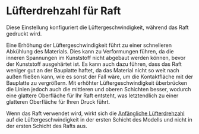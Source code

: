 Lüfterdrehzahl für Raft
====
Diese Einstellung konfiguriert die Lüftergeschwindigkeit, während das Raft gedruckt wird.

Eine Erhöhung der Lüftergeschwindigkeit führt zu einer schnelleren Abkühlung des Materials. Dies kann zu Verformungen führen, da die inneren Spannungen im Kunststoff nicht abgebaut werden können, bevor der Kunststoff ausgehärtet ist. Es kann auch dazu führen, dass das Raft weniger gut an der Bauplatte haftet, da das Material nicht so weit nach außen fließen kann, wie es sonst der Fall wäre, um die Kontaktfläche mit der Bauplatte zu vergrößern. Mit erhöhter Lüftergeschwindigkeit überbrücken die Linien jedoch auch die mittleren und oberen Schichten besser, wodurch eine glattere Oberfläche für Ihr Raft entsteht, was letztendlich zu einer glatteren Oberfläche für Ihren Druck führt.

Wenn das Raft verwendet wird, wirkt sich die [Anfängliche Lüfterdrehzahl](../cooling/cool_fan_speed_0.md) auf die Lüftergeschwindigkeit in der ersten Schicht des Modells und nicht in der ersten Schicht des Rafts aus.